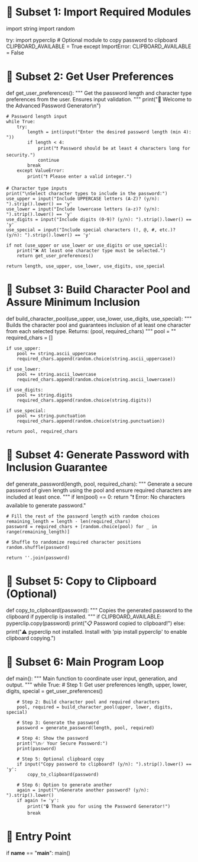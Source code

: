# 🔹 Subset 1: Import Required Modules
import string
import random

try:
    import pyperclip  # Optional module to copy password to clipboard
    CLIPBOARD_AVAILABLE = True
except ImportError:
    CLIPBOARD_AVAILABLE = False


# 🔹 Subset 2: Get User Preferences
def get_user_preferences():
    """
    Get the password length and character type preferences from the user.
    Ensures input validation.
    """
    print("🔐 Welcome to the Advanced Password Generator\n")

    # Password length input
    while True:
        try:
            length = int(input("Enter the desired password length (min 4): "))
            if length < 4:
                print("❗ Password should be at least 4 characters long for security.")
                continue
            break
        except ValueError:
            print("❗ Please enter a valid integer.")

    # Character type inputs
    print("\nSelect character types to include in the password:")
    use_upper = input("Include UPPERCASE letters (A-Z)? (y/n): ").strip().lower() == 'y'
    use_lower = input("Include lowercase letters (a-z)? (y/n): ").strip().lower() == 'y'
    use_digits = input("Include digits (0-9)? (y/n): ").strip().lower() == 'y'
    use_special = input("Include special characters (!, @, #, etc.)? (y/n): ").strip().lower() == 'y'

    if not (use_upper or use_lower or use_digits or use_special):
        print("❌ At least one character type must be selected.")
        return get_user_preferences()

    return length, use_upper, use_lower, use_digits, use_special


# 🔹 Subset 3: Build Character Pool and Assure Minimum Inclusion
def build_character_pool(use_upper, use_lower, use_digits, use_special):
    """
    Builds the character pool and guarantees inclusion of at least
    one character from each selected type.
    Returns: (pool, required_chars)
    """
    pool = ""
    required_chars = []

    if use_upper:
        pool += string.ascii_uppercase
        required_chars.append(random.choice(string.ascii_uppercase))

    if use_lower:
        pool += string.ascii_lowercase
        required_chars.append(random.choice(string.ascii_lowercase))

    if use_digits:
        pool += string.digits
        required_chars.append(random.choice(string.digits))

    if use_special:
        pool += string.punctuation
        required_chars.append(random.choice(string.punctuation))

    return pool, required_chars


# 🔹 Subset 4: Generate Password with Inclusion Guarantee
def generate_password(length, pool, required_chars):
    """
    Generate a secure password of given length using the pool and
    ensure required characters are included at least once.
    """
    if len(pool) == 0:
        return "❗ Error: No characters available to generate password."

    # Fill the rest of the password length with random choices
    remaining_length = length - len(required_chars)
    password = required_chars + [random.choice(pool) for _ in range(remaining_length)]

    # Shuffle to randomize required character positions
    random.shuffle(password)

    return ''.join(password)


# 🔹 Subset 5: Copy to Clipboard (Optional)
def copy_to_clipboard(password):
    """
    Copies the generated password to the clipboard if pyperclip is installed.
    """
    if CLIPBOARD_AVAILABLE:
        pyperclip.copy(password)
        print("📋 Password copied to clipboard!")
    else:
        print("⚠️ pyperclip not installed. Install with 'pip install pyperclip' to enable clipboard copying.")


# 🔹 Subset 6: Main Program Loop
def main():
    """
    Main function to coordinate user input, generation, and output.
    """
    while True:
        # Step 1: Get user preferences
        length, upper, lower, digits, special = get_user_preferences()

        # Step 2: Build character pool and required characters
        pool, required = build_character_pool(upper, lower, digits, special)

        # Step 3: Generate the password
        password = generate_password(length, pool, required)

        # Step 4: Show the password
        print("\n✅ Your Secure Password:")
        print(password)

        # Step 5: Optional clipboard copy
        if input("Copy password to clipboard? (y/n): ").strip().lower() == 'y':
            copy_to_clipboard(password)

        # Step 6: Option to generate another
        again = input("\nGenerate another password? (y/n): ").strip().lower()
        if again != 'y':
            print("🔒 Thank you for using the Password Generator!")
            break


# 🔹 Entry Point
if __name__ == "__main__":
    main()

